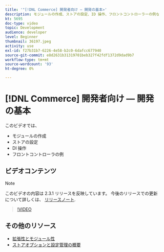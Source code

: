 ```yaml
---
title: '"[!DNL Commerce] 開発者向け — 開発の基本»'
description: モジュールの作成、ストアの設定、ID 操作、フロントコントローラーの例など、開発の基本について説明します。
kt: 5695
doc-type: video
topic: Development
audience: developer
level: Beginner
thumbnail: 36197.jpeg
activity: use
exl-id: f27b31b7-6226-4e58-b2c0-6dafcc677940
source-git-commit: e8d2631b31319701beb327f42fdf1372d9dad9b7
workflow-type: tm+mt
source-wordcount: '93'
ht-degree: 0%

---
```


# [!DNL Commerce] 開発者向け — 開発の基本

このビデオでは、

- モジュールの作成
- ストアの設定
- DI 操作
- フロントコントローラの例

## ビデオコンテンツ

>[!NOTE]
>
>このビデオの内容は 2.3.1 リリースを反映しています。 今後のリリースでの更新について詳しくは、 [リリースノート](https://experienceleague.adobe.com/docs/commerce-operations/release/notes/overview.html).

>[!VIDEO](https://video.tv.adobe.com/v/36197?quality=12&learn=on)

## その他のリソース

- [拡張性とモジュール性](https://developer.adobe.com/commerce/php/architecture/modules/)
- [ストアオプションと設定管理の概要](https://experienceleague.adobe.com/docs/commerce-cloud-service/user-guide/configure-store/overview.html)
